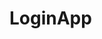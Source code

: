 # LoginApp

<!-- ## Cascaron de un login que usaremos en la sección 10 de mi curso de Angular de cero a experto. -->

<!-- https://www.udemy.com/angular-2-fernando-herrera/?couponCode=ANGULAR-10 -->

<!-- ![](https://github.com/Klerith/angular-login-demoapp/blob/master/src/assets/images/demo.png?raw=true) -->
